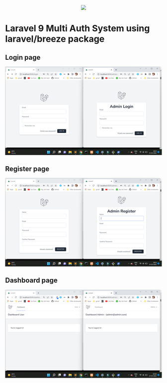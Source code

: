 <p align="center"><a href="https://laravel.com" target="_blank"><img src="https://raw.githubusercontent.com/laravel/art/master/logo-lockup/5%20SVG/2%20CMYK/1%20Full%20Color/laravel-logolockup-cmyk-red.svg" width="400"></a></p>



# Laravel 9 Multi Auth System using laravel/breeze package


## Login page
![alt text](https://github.com/AjayYadavAi/laravel-9-multi-auth-system/blob/master/login.png?raw=true)


## Register page
![alt text](https://github.com/AjayYadavAi/laravel-9-multi-auth-system/blob/master/register.png?raw=true)


## Dashboard page
![alt text](https://github.com/AjayYadavAi/laravel-9-multi-auth-system/blob/master/dashboard.png?raw=true)